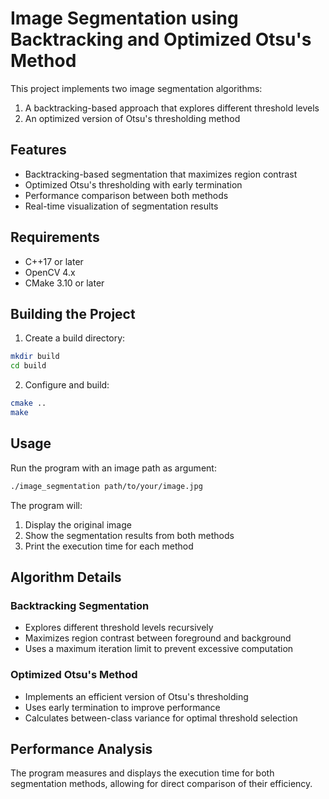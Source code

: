# Image Segmentation using Backtracking and Optimized Otsu's Method

This project implements two image segmentation algorithms:
1. A backtracking-based approach that explores different threshold levels
2. An optimized version of Otsu's thresholding method

## Features

- Backtracking-based segmentation that maximizes region contrast
- Optimized Otsu's thresholding with early termination
- Performance comparison between both methods
- Real-time visualization of segmentation results

## Requirements

- C++17 or later
- OpenCV 4.x
- CMake 3.10 or later

## Building the Project

1. Create a build directory:
```bash
mkdir build
cd build
```

2. Configure and build:
```bash
cmake ..
make
```

## Usage

Run the program with an image path as argument:
```bash
./image_segmentation path/to/your/image.jpg
```

The program will:
1. Display the original image
2. Show the segmentation results from both methods
3. Print the execution time for each method

## Algorithm Details

### Backtracking Segmentation
- Explores different threshold levels recursively
- Maximizes region contrast between foreground and background
- Uses a maximum iteration limit to prevent excessive computation

### Optimized Otsu's Method
- Implements an efficient version of Otsu's thresholding
- Uses early termination to improve performance
- Calculates between-class variance for optimal threshold selection

## Performance Analysis

The program measures and displays the execution time for both segmentation methods, allowing for direct comparison of their efficiency. 